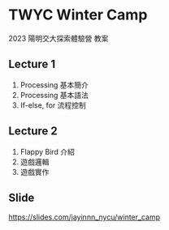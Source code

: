 # TWYC Winter Camp

2023 陽明交大探索體驗營 教案

## Lecture 1
1. Processing 基本簡介
2. Processing 基本語法
3. If-else, for 流程控制

## Lecture 2
1. Flappy Bird 介紹
2. 遊戲邏輯
3. 遊戲實作

## Slide

https://slides.com/jayinnn_nycu/winter_camp
